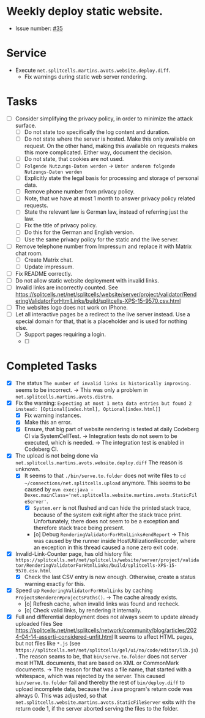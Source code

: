 # Weekly deploy static website.
* Issue number: [\#35](https://codeberg.org/splitcells-net/net.splitcells.network.community/issues/35)
# Service
* Execute `net.splitcells.martins.avots.website.deploy.diff`.
    * Fix warnings during static web server rendering.
# Tasks
* [ ] Consider simplifying the privacy policy, in order to minimize the attack surface.
    * [ ] Do not state too specifically the log content and duration.
    * [ ] Do not state where the server is hosted. Make this only available on request.
      On the other hand, making this available on requests makes this more complicated.
      Either way, document the decision. 
    * [ ] Do not state, that cookies are not used.
    * [ ] `Folgende Nutzungs-Daten werden` -> `Unter anderem folgende Nutzungs-Daten werden`
    * [ ] Explicitly state the legal basis for processing and storage of personal data.
    * [ ] Remove phone number from privacy policy.
    * [ ] Note, that we have at most 1 month to answer privacy policy related requests.
    * [ ] State the relevant law is German law, instead of referring just the law. 
    * [ ] Fix the title of privacy policy.
    * [ ] Do this for the German and English version.
    * [ ] Use the same privacy policy for the static and the live server.
* [ ] Remove telephone number from Impressum and replace it with Matrix chat room.
    * [ ] Create Matrix chat.
    * [ ] Update impressum.
* [ ] Fix README correctly.
* [ ] Do not allow static website deployment with invalid links.
* [ ] Invalid links are incorrectly counted. See https://splitcells.net/net/splitcells/website/server/project/validator/RenderingValidatorForHtmlLinks/build/splitcells-XPS-15-9570.csv.html
* [ ] The websites logo does not work on IPhone.
* [ ] Let all interactive pages be a redirect to the live server instead.
  Use a special domain for that, that is a placeholder and is used for nothing else.
    * [ ] Support pages requiring a login.
    * [ ]
# Completed Tasks
* [x] The status `The number of invalid links is historically improving.` seems to be incorrect. -> This was only a problem in `net.splitcells.martins.avots.distro`.
* [x] Fix the warning: `Expecting at most 1 meta data entries but found 2 instead: [Optional[index.html], Optional[index.html]]`
    * [x] Fix warning instances.
    * [x] Make this an error.
    * [x] Ensure, that big part of website rendering is tested at daily Codeberg CI via SystemCellTest.
      -> Integration tests do not seem to be executed, which is needed.
      -> The integration test is enabled in Codeberg CI.
* [x] The upload is not being done via `net.splitcells.martins.avots.website.deploy.diff`
  The reason is unknown.
    * [x] It seems to that `./bin/serve.to.folder` does not write files to `cd ~/connections/net.splitcells.upload` anymore.
      This seems to be caused by `mvn exec:java -Dexec.mainClass='net.splitcells.website.martins.avots.StaticFileServer'`.
        * [x] `System.err` is not flushed and can hide the printed stack trace, because of the system exit right after the stack trace print.
          Unfortunately, there does not seem to be a exception and therefore stack trace being present.
        * [o] Debug `RenderingValidatorForHtmlLinks#endReport` -> This was caused by the runner inside HostUtilizationRecorder,
          where an exception in this thread caused a none zero exit code.
* [x] Invalid-Link-Counter page, has old history file: `https://splitcells.net/net/splitcells/website/server/project/validator/RenderingValidatorForHtmlLinks/build/splitcells-XPS-15-9570.csv.html`
  * [x] Check the last CSV entry is new enough. Otherwise, create a status warning exactly for this.
* [x] Speed up `RenderingValidatorForHtmlLinks` by caching `ProjectsRenderer#projectsPaths()`. -> The cache already exists.
  * [o] Refresh cache, when invalid links was found and recheck.
  * [o] Check valid links, by rendering it internally.
* [x] Full and differential deployment does not always seem to update already uploaded files
  See https://splitcells.net/net/splitcells/network/community/blog/articles/2024-04-14-assertj-considered-unfit.html
  It seems to affect HTML pages, but not files like `*.js` (see `https://splitcells.net/net/splitcells/gel/ui/no/code/editor/lib.js`).
  The reason seams to be, that `bin/serve.to.folder` does not server most HTML documents,
  that are based on XML or CommonMark documents.
  -> The reason for that was a file name, that started with a whitespace, which was rejected by the server.
  This caused `bin/serve.to.folder` fail and thereby the rest of `bin/deploy.diff` to upload incomplete data,
  because the Java program's return code was always 0.
  This was adjusted, so that `net.splitcells.website.martins.avots.StaticFileServer` exits with the return code 1,
  if the server aborted serving the files to the folder.